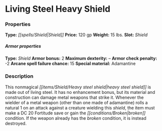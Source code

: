 ﻿---
Title: "Living Steel Heavy Shield"
Type: "Shield"
Price: "120 gp"
Weight: "15 lbs."
Slot: "Shield"
Armor properties Type: "Shield"
Armor bonus: "2"
Maximum dexterity: "–"
Armor check penalty: "-2"
Arcane spell failure chance: "15"
Special material: "Adamantine"
Description: |
  "This nonmagical _heavy steel shield_ is made out of living steel. It has no enhancement bonus, but its material and construction can damage metal weapons that strike it. Whenever the wielder of a metal weapon (other than one made of adamantine) rolls a natural 1 on an attack against a creature wielding this shield, the item must make a DC 20 Fortitude save or gain the broken condition. If the weapon already has the broken condition, it is instead destroyed."
Sources: "['Ultimate Equipment']"
---

# Living Steel Heavy Shield

### Properties

**Type:** _[[spells/Shield|Shield]]_ **Price:** 120 gp **Weight:** 15 lbs. **Slot:** _Shield_

##### Armor properties

**Type:** _Shield_ **Armor bonus:** 2 **Maximum dexterity:** – **Armor check penalty:** -2 **Arcane spell failure chance:** 15 **Special material:** Adamantine

### Description

This nonmagical _[[items/Shield/Heavy steel shield|heavy steel shield]]_ is made out of living steel. It has no enhancement bonus, but its material and construction can damage metal weapons that strike it. Whenever the wielder of a metal weapon (other than one made of adamantine) rolls a natural 1 on an attack against a creature wielding this _shield_, the item must make a DC 20 Fortitude save or gain the _[[conditions/Broken|broken]]_ condition. If the weapon already has the _broken_ condition, it is instead destroyed.

